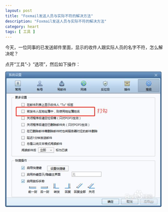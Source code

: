 ```yaml
---
layout: post
title: "Foxmail发送人员与实际不符的解决方法"
description: "Foxmail发送人员与实际不符的解决方法"
category: heart
tags: [ 工具 ]
---
```


今天，一位同事的已发送邮件里面，显示的收件人跟实际人员的名字不符，怎么解决呢？

点开“工具”-》“选项”，然后如下操作：

![foxmail](/assets/images/foxmail-name-corrent.jpg)